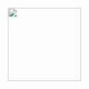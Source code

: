 <p align="center">
    <a href="https://www.hackerrank.com/leokattah">
        <img height=150 src="https://hrcdn.net/fcore/assets/brand/h_mark_sm-966d2b45e3.svg">
    </a>
</p>
